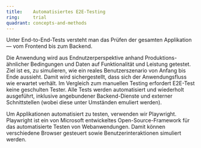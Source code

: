```yaml
---
title:    Automatisiertes E2E-Testing  
ring:     trial  
quadrant: concepts-and-methods
---
```


Unter End-to-End-Tests versteht man das Prüfen der gesamten Applikation — vom Frontend bis zum Backend.

Die Anwendung wird aus Endnutzerperspektive anhand Produktions-ähnlicher Bedingungen und Daten auf Funktionalität und Leistung getestet. Ziel ist es, zu simulieren, wie ein reales Benutzerszenario von Anfang bis Ende aussieht. Damit wird sichergestellt, dass sich der Anwendungsfluss wie erwartet verhält. Im Vergleich zum manuellen Testing erfordert E2E-Test keine geschulten Tester. Alle Tests werden automatisiert und wiederholt ausgeführt, inklusive angebundener Backend-Dienste und externer Schnittstellen (wobei diese unter Umständen emuliert werden).

Um Applikationen automatisiert zu testen, verwenden wir Playwright. Playwright ist ein von Microsoft entwickeltes Open-Source-Framework für das automatisierte Testen von Webanwendungen. Damit können verschiedene Browser gesteuert sowie Benutzerinteraktionen simuliert werden.
